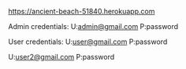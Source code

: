 https://ancient-beach-51840.herokuapp.com

Admin credentials:
U:admin@gmail.com
P:password

User credentials:
U:user@gmail.com
P:password

U:user2@gmail.com
P:password